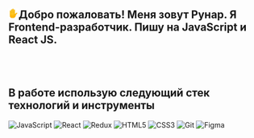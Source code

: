 ## <img src="assets/270b.png" width="20" heigth="20" alt='hello'>Добро пожаловать! Меня зовут Рунар. Я Frontend-разработчик. Пишу на JavaScript и React JS.

<br/>
<br/>

## В работе использую следующий стек технологий и инструменты

![JavaScript](https://img.shields.io/badge/-JavaScript-090909?style=for-the-badge&logo=javascript&logoColor=EFD81D)
![React](https://img.shields.io/badge/-React_JS-090909?style=for-the-badge&logo=react&logoColor=#FFFFFF)
![Redux](https://img.shields.io/badge/-Redux-090909?style=for-the-badge&logo=Redux&logoColor=764ABC)
![HTML5](https://img.shields.io/badge/-HTML5-090909?style=for-the-badge&logo=HTML5&logoColor=#61DAFB)
![CSS3](https://img.shields.io/badge/-CSS3-090909?style=for-the-badge&logo=CSS3&logoColor=1572B6)
![Git](https://img.shields.io/badge/-Git-090909?style=for-the-badge&logo=Git&logoColor=#F05030)
![Figma](https://img.shields.io/badge/-Figma-090909?style=for-the-badge&logo=Figma&logoColor=#FF7362)
